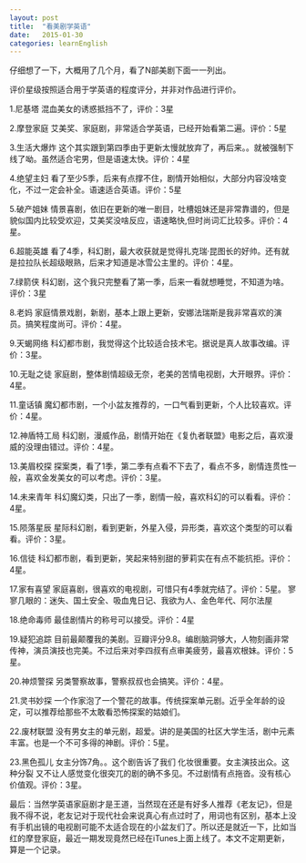 ```yaml
---
layout: post
title:  "看美剧学英语"
date:   2015-01-30
categories: learnEnglish
---
```


仔细想了一下，大概用了几个月，看了N部美剧下面一一列出。

评价星级按照适合用于学英语的程度评分，并非对作品进行评价。

1.尼基塔
混血美女的诱惑抵挡不了，评价：3星

2.摩登家庭
艾美奖、家庭剧，非常适合学英语，已经开始看第二遍。评价：5星

3.生活大爆炸
这个其实跟到第四季由于更新太慢就放弃了，再后来。。就被强制下线了呦。虽然适合宅男，但是语速太快。评价：4星

4.绝望主妇
看了至少5季，后来有点撑不住，剧情开始相似，大部分内容没啥变化，不过一定会补全。语速适合英语。评价：5星

5.破产姐妹
情景喜剧，依旧在更新的唯一剧目，吐槽姐妹还是非常靠谱的，但是貌似国内比较受欢迎，艾美奖没啥反应，语速略快,但时尚词汇比较多。评价：4星。

6.超能英雄
看了4季，科幻剧，最大收获就是觉得扎克瑞·昆图长的好帅。还有就是拉拉队长超级眼熟，后来才知道是冰雪公主里的。评价：4星。

7.绿箭侠
科幻剧，这个我只完整看了第一季，后来一看就想睡觉，不知道为啥。评价：3星

8.老妈
家庭情景戏剧，新剧，基本上跟上更新，安娜法瑞斯是我非常喜欢的演员。搞笑程度尚可。评价：4星。

9.天蝎网络
科幻都市剧，我觉得这个比较适合技术宅。据说是真人故事改编。评价：3星。

10.无耻之徒
家庭剧，整体剧情超级无奈，老美的苦情电视剧，大开眼界。评价：4星。

11.童话镇
魔幻都市剧，一个小盆友推荐的，一口气看到更新，个人比较喜欢。评价：4星。

12.神盾特工局
科幻剧，漫威作品，剧情开始在《复仇者联盟》电影之后，喜欢漫威的没理由错过。评价：4星。

13.美眉校探
探案类，看了1季，第二季有点看不下去了，看点不多，剧情连贯性一般，喜欢金发美女的可以考虑。评价：3星。

14.未来青年
科幻魔幻类，只出了一季，剧情一般，喜欢科幻的可以看看。评价：4星。

15.陨落星辰
星际科幻剧，看到更新，外星入侵，异形类，喜欢这个类型的可以看看。评价：3星。

16.信徒
科幻都市剧，看到更新，笑起来特别甜的萝莉实在有点不能抗拒。评价：4星。

17.家有喜望
家庭喜剧，很喜欢的电视剧，可惜只有4季就完结了。评价：5星。
寥寥几眼的：迷失、国土安全、吸血鬼日记、我欲为人、金色年代、阿尔法屋

18.绝命毒师
最佳剧情片的称号可以接受。评价：4星

19.疑犯追踪
目前最颠覆我的美剧。豆瓣评分9.8。编剧脑洞够大，人物刻画非常传神，演员演技也完美。不过后来对李四叔有点审美疲劳，最喜欢根妹。评价：5星。

20.神烦警探
另类警察故事，警察叔叔也会搞笑。评价：4星。

21.灵书妙探
一个作家泡了一个警花的故事。传统探案单元剧。近乎全年龄的设定，可以推荐给那些不太敢看恐怖探案的姑娘们。

22.废材联盟
没有男女主的单元剧，超爱。讲的是美国的社区大学生活，剧中元素丰富。也是一个不可多得的神剧。评价：5星。

23.黑色孤儿
女主分饰7角。。这个剧告诉了我们 化妆很重要。女主演技出众。这种分裂 又不让人感觉变化很突兀的剧的确不多见。不过剧情有点拖沓。没有核心价值观。评价：3星。


最后：当然学英语家庭剧才是王道，当然现在还是有好多人推荐《老友记》，但是我不得不说，老友记对于现代社会来说真心有点过时了，用词也有区别，基本上没有手机出镜的电视剧可能不太适合现在的小盆友们了。所以还是就近一下，比如当红的摩登家庭，最近一期发现竟然已经在iTunes上面上线了。本文不定期更新，算是一个记录。
